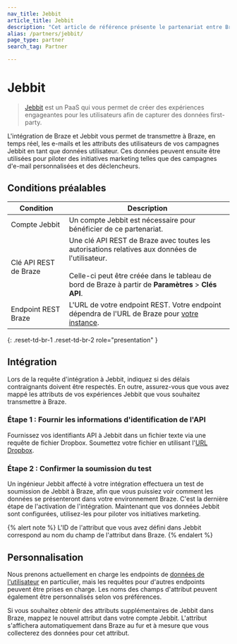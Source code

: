```yaml
---
nav_title: Jebbit
article_title: Jebbit
description: "Cet article de référence présente le partenariat entre Braze et Jebbit, un PaaS qui vous permet de transmettre à Braze, en temps réel, les e-mails et attributs des utilisateurs provenant de vos campagnes Jebbit en tant que données utilisateur."
alias: /partners/jebbit/
page_type: partner
search_tag: Partner

---
```


# Jebbit

> [Jebbit](https://www.jebbit.com/) est un PaaS qui vous permet de créer des expériences engageantes pour les utilisateurs afin de capturer des données first-party.

L'intégration de Braze et Jebbit vous permet de transmettre à Braze, en temps réel, les e-mails et les attributs des utilisateurs de vos campagnes Jebbit en tant que données utilisateur. Ces données peuvent ensuite être utilisées pour piloter des initiatives marketing telles que des campagnes d'e-mail personnalisées et des déclencheurs. 

## Conditions préalables

| Condition | Description |
|---|---|
|Compte Jebbit | Un compte Jebbit est nécessaire pour bénéficier de ce partenariat. |
| Clé API REST de Braze | Une clé API REST de Braze avec toutes les autorisations relatives aux données de l'utilisateur. <br><br> Celle-ci peut être créée dans le tableau de bord de Braze à partir de **Paramètres** > **Clés API**. |
|Endpoint REST Braze | L'URL de votre endpoint REST. Votre endpoint dépendra de l'URL de Braze pour [votre instance]({{site.baseurl}}/api/basics/#endpoints). |
{: .reset-td-br-1 .reset-td-br-2 role="presentation" }

## Intégration

Lors de la requête d'intégration à Jebbit, indiquez si des délais contraignants doivent être respectés. En outre, assurez-vous que vous avez mappé les attributs de vos expériences Jebbit que vous souhaitez transmettre à Braze.

### Étape 1 : Fournir les informations d'identification de l'API

Fournissez vos identifiants API à Jebbit dans un fichier texte via une requête de fichier Dropbox.
Soumettez votre fichier en utilisant l'[URL Dropbox](https://www.dropbox.com/request/RqKQHkJHXw1cFBKbXpZx).

### Étape 2 : Confirmer la soumission du test

Un ingénieur Jebbit affecté à votre intégration effectuera un test de soumission de Jebbit à Braze, afin que vous puissiez voir comment les données se présenteront dans votre environnement Braze. C'est la dernière étape de l'activation de l'intégration. Maintenant que vos données Jebbit sont configurées, utilisez-les pour piloter vos initiatives marketing.

{% alert note %}
L'ID de l'attribut que vous avez défini dans Jebbit correspond au nom du champ de l'attribut dans Braze.
{% endalert %}

## Personnalisation

Nous prenons actuellement en charge les endpoints de [données de l'utilisateur]({{site.baseurl}}/api/endpoints/user_data/) en particulier, mais les requêtes pour d'autres endpoints peuvent être prises en charge.
Les noms des champs d'attribut peuvent également être personnalisés selon vos préférences.

Si vous souhaitez obtenir des attributs supplémentaires de Jebbit dans Braze, mappez le nouvel attribut dans votre compte Jebbit. L'attribut s'affichera automatiquement dans Braze au fur et à mesure que vous collecterez des données pour cet attribut.
